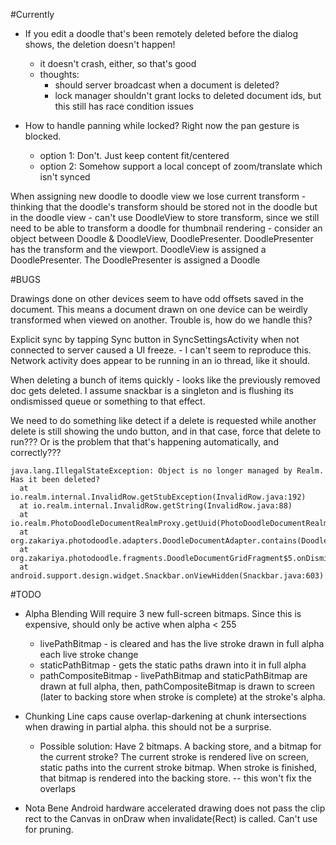 #Currently

- If you edit a doodle that's been remotely deleted before the dialog shows, the deletion doesn't happen!
	- it doesn't crash, either, so that's good
	- thoughts:
		- should server broadcast when a document is deleted?
		- lock manager shouldn't grant locks to deleted document ids, but this still has race condition issues

- How to handle panning while locked? Right now the pan gesture is blocked.
	- option 1: Don't. Just keep content fit/centered
	- option 2: Somehow support a local concept of zoom/translate which isn't synced

When assigning new doodle to doodle view we lose current transform
	- thinking that the doodle's transform should be stored not in the doodle but in the doodle view
	- can't use DoodleView to store transform, since we still need to be able to transform a doodle for thumbnail rendering
	- consider an object between Doodle & DoodleView, DoodlePresenter. DoodlePresenter has the transform and the viewport. DoodleView is assigned a DoodlePresenter. The DoodlePresenter is assigned a Doodle



#BUGS

Drawings done on other devices seem to have odd offsets saved in the document. This means a document drawn on one device can be weirdly transformed when viewed on another. Trouble is, how do we handle this?

Explicit sync by tapping Sync button in SyncSettingsActivity when not connected to server caused a UI freeze.
	- I can't seem to reproduce this. Network activity does appear to be running in an io thread, like it should.

When deleting a bunch of items quickly - looks like the previously removed doc gets deleted. I assume snackbar is a singleton and is flushing its ondismissed queue or something to that effect.

We need to do something like detect if a delete is requested while another delete is still showing the undo button, and in that case, force that delete to run??? Or is the problem that that's happening automatically, and correctly???

	java.lang.IllegalStateException: Object is no longer managed by Realm. Has it been deleted?
	  at io.realm.internal.InvalidRow.getStubException(InvalidRow.java:192)
	  at io.realm.internal.InvalidRow.getString(InvalidRow.java:88)
	  at io.realm.PhotoDoodleDocumentRealmProxy.getUuid(PhotoDoodleDocumentRealmProxy.java:74)
	  at org.zakariya.photodoodle.adapters.DoodleDocumentAdapter.contains(DoodleDocumentAdapter.java:356)
	  at org.zakariya.photodoodle.fragments.DoodleDocumentGridFragment$5.onDismissed(DoodleDocumentGridFragment.java:264)
	  at android.support.design.widget.Snackbar.onViewHidden(Snackbar.java:603)

#TODO

- Alpha Blending
	Will require 3 new full-screen bitmaps.
	Since this is expensive, should only be active when alpha < 255
	- livePathBitmap - is cleared and has the live stroke drawn in full alpha each live stroke change
	- staticPathBitmap - gets the static paths drawn into it in full alpha
	- pathCompositeBitmap - livePathBitmap and staticPathBitmap are drawn at full alpha, then, pathCompositeBitmap is drawn to screen (later to backing store when stroke is complete) at the stroke's alpha.

- Chunking
	Line caps cause overlap-darkening at chunk intersections when drawing in partial alpha. this should not be a surprise.
	- Possible solution: Have 2 bitmaps. A backing store, and a bitmap for the current stroke? The current stroke is rendered live on screen, static paths into the current stroke bitmap. When stroke is finished, that bitmap is rendered into the backing store.
		-- this won't fix the overlaps

- Nota Bene
	Android hardware accelerated drawing does not pass the clip rect to the Canvas in onDraw when invalidate(Rect) is called. Can't use for pruning.
